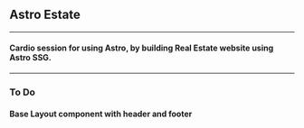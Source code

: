 ## Astro Estate
___
#### Cardio session for using Astro, by building Real Estate website using Astro SSG.
___

### To Do
#### Base Layout component with header and footer